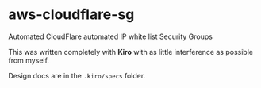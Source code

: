 # aws-cloudflare-sg
Automated CloudFlare automated IP white list Security Groups

This was written completely with **Kiro** with as little interference as possible from myself.

Design docs are in the `.kiro/specs` folder.